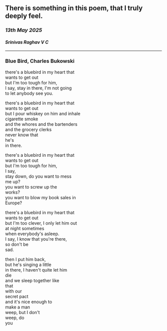 ## There is something in this poem, that I truly deeply feel.


### *13th May 2025*
#### *Srinivas Raghav V C*

---- 

### Blue Bird, Charles Bukowski 

there's a bluebird in my heart that  
wants to get out  
but I'm too tough for him,  
I say, stay in there, I'm not going  
to let anybody see you.

there's a bluebird in my heart that  
wants to get out  
but I pour whiskey on him and inhale  
cigarette smoke  
and the whores and the bartenders  
and the grocery clerks  
never know that  
he's  
in there.

there's a bluebird in my heart that  
wants to get out  
but I'm too tough for him,  
I say,  
stay down, do you want to mess  
me up?  
you want to screw up the  
works?  
you want to blow my book sales in  
Europe?  

there's a bluebird in my heart that  
wants to get out  
but I'm too clever, I only let him out  
at night sometimes  
when everybody's asleep.  
I say, I know that you're there,  
so don't be  
sad.

then I put him back,  
but he's singing a little  
in there, I haven't quite let him  
die  
and we sleep together like  
that  
with our  
secret pact  
and it's nice enough to  
make a man  
weep, but I don't  
weep, do  
you